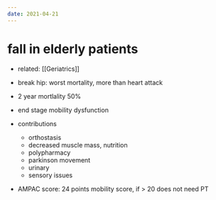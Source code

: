 ```yaml
---
date: 2021-04-21
---
```


# fall in elderly patients

- related: [[Geriatrics]]

- break hip: worst mortality, more than heart attack

- 2 year mortlality 50%

- end stage mobility dysfunction

- contributions
	- orthostasis
	- decreased muscle mass, nutrition
	- polypharmacy
	- parkinson movement
	- urinary
	- sensory issues

- AMPAC score: 24 points mobility score, if > 20 does not need PT
